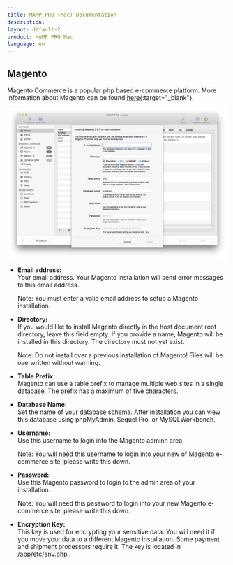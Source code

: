 ```yaml
---
title: MAMP PRO (Mac) Documentation
description: 
layout: default-2
product: MAMP PRO Mac
language: en
---
```


## Magento

Magento Commerce is a popular php based e-commerce platform. More information about Magento can be found [here](https://www.magento.com){:target="_blank"}.

![MAMP](Magento.png)

*  **Email address:**  
   Your email address. Your Magento installation will send error messages to this email address.
   <div class="alert" role="alert">   
   Note: You must enter a valid email address to setup a Magento installation.
   </div>

*  **Directory:**  
   If you would like to install Magento directly in the host document root directory, leave this field empty. If you provide a name, Magento will be installed in this directory. The directory must not yet exist.  
   
   <div class="alert" role="alert">      
   Note: Do not install over a previous installation of Magento! Files will be overwritten without warning.
   </div>

*  **Table Prefix:**  
   Magento can use a table prefix to manage multiple web sites in a single database. The prefix has a maximum of five characters.

*  **Database Name:**  
   Set the name of your database schema. After installation you can view this database using phpMyAdmin, Sequel Pro, or MySQLWorkbench.
 
*  **Username:**  
   Use this username to login into the Magento adminn area.  
   <div class="alert" role="alert">   
   Note: You will need this username to login into your new of Magento e-commerce site, please write this down. 
   </div>

*  **Password:**  
   Use this Magento password to login to the admin area of your installation.  
   <div class="alert" role="alert">   
   Note: You will need this password to login into your new Magento e-commerce site, please write this down.
   </div>

*  **Encryption Key:**  
   This key is used for encrypting your sensitive data. You will need it if you move your data to a different Magento installation. Some payment and shipment processors require it. The key is located in <document root>/app/etc/env.php .


